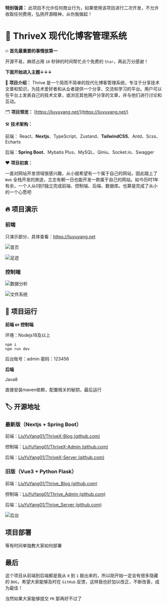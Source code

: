 **特别强调：** 此项目不允许任何商业行为，如果使用该项目进行二次开发，不允许收取任何费用，弘扬开源精神，从你我做起！



# 🎉 ThriveX 现代化博客管理系统

🔥 **首先最重要的事情放第一**

开源不易，麻烦占用 `10` 秒钟的时间帮忙点个免费的 `Star`，再此万分感谢！



**下面开始进入主题↓↓↓**



🌈 **项目介绍：** Thrive 是一个简而不简单的现代化博客管理系统，专注于分享技术文章和知识，为技术爱好者和从业者提供一个分享、交流和学习的平台。用户可以在平台上发表自己的技术文章，或浏览其他用户分享的文章，并与他们进行讨论和互动。



🗂️ **项目预览：** [https://liuyuyang.net/](https://liuyuyang.net/)



🛠️ **技术架构：**

前端： React、**Nextjs**、TypeScript、Zustand、**TailwindCSS**、Antd、Scss、Echarts

后端：**Spring Boot**、Mybatis Plus、MySQL、Qiniu、Socket.io、Swagger



❤️ **项目初衷：**

一直对网站开发领域很感兴趣，从小就希望有一个属于自己的网站，因此踏上了 `Web` 全栈开发的旅途，立志有朝一日也能开发一款属于自己的网站。如今历时1年有余，一个人从0到1独立完成前端、控制端、后端、数据库。也算是完成了从小的一个心愿吧



## 🔥 项目演示

### 前端

只演示部分，具体查看：https://liuyuyang.net

![首页](https://bu.dusays.com/2024/04/09/66148fc49640a.png)

![足迹](https://bu.dusays.com/2024/09/17/66e97036dddcb.png)



### 控制端

![数据分析](https://bu.dusays.com/2024/09/17/66e97035726ae.png)

![文件系统](https://bu.dusays.com/2024/09/17/66e97031cd456.png)



## 🌈 项目运行

**前端 or 控制端**

环境：Nodejs18及以上

```
npm i
npm run dev
```

后台账号：admin   密码：123456


**后端**

Java8

直接安装maven依赖，配置相关的秘钥，最后运行



## 🏷️ 开源地址

### 最新版（Nextjs + Spring Boot）

前端：[LiuYuYang01/ThriveX-Blog (github.com)](https://github.com/LiuYuYang01/ThriveX-Blog)

控制端：[LiuYuYang01/ThriveX-Admin (github.com)](https://github.com/LiuYuYang01/ThriveX-Admin)

后端：[LiuYuYang01/ThriveX-Server (github.com)](https://github.com/LiuYuYang01/ThriveX-Server)



### 旧版（Vue3 + Python Flask）

前端：[LiuYuYang01/Thrive_Blog (github.com)](https://github.com/LiuYuYang01/Thrive_Blog)

控制端：[LiuYuYang01/Thrive_Admin (github.com)](https://github.com/LiuYuYang01/Thrive_Admin)

后端：[LiuYuYang01/Thrive_Server (github.com)](https://github.com/LiuYuYang01/Thrive_Server)

![后台](https://bu.dusays.com/2024/09/17/66e96ca781d49.png)



## 项目部署

等有时间单独教大家如何部署


## 最后

这个项目从前端到后端都是我从 `0` 到 `1` 敲出来的，所以刚开始一定会有很多隐藏的 `BUG`，希望大家能够及时在 `GitHub` 反馈，这样我也好加以改正，不断改善，成为最佳！

当然如果大家能够提交 `PR` 那再好不过了
